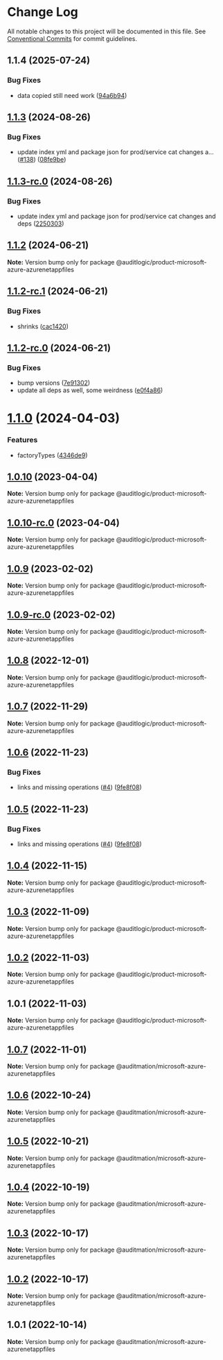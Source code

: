 # Change Log

All notable changes to this project will be documented in this file.
See [Conventional Commits](https://conventionalcommits.org) for commit guidelines.

## 1.1.4 (2025-07-24)


### Bug Fixes

* data copied still need work ([94a6b94](https://github.com/zerobias-org/product/commit/94a6b942fb0516367548599d739529536132755a))





## [1.1.3](https://github.com/auditlogic/product/compare/@auditlogic/product-microsoft-azure-azurenetappfiles@1.1.2...@auditlogic/product-microsoft-azure-azurenetappfiles@1.1.3) (2024-08-26)


### Bug Fixes

* update index yml and package json for prod/service cat changes a… ([#138](https://github.com/auditlogic/product/issues/138)) ([08fe9be](https://github.com/auditlogic/product/commit/08fe9beb1c8457462a19bc69caa02e6212d97e1a))





## [1.1.3-rc.0](https://github.com/auditlogic/product/compare/@auditlogic/product-microsoft-azure-azurenetappfiles@1.1.2...@auditlogic/product-microsoft-azure-azurenetappfiles@1.1.3-rc.0) (2024-08-26)


### Bug Fixes

* update index yml and package json for prod/service cat changes and deps ([2250303](https://github.com/auditlogic/product/commit/225030363a363608240135b7ebed386b28f01e4b))





## [1.1.2](https://github.com/auditlogic/product/compare/@auditlogic/product-microsoft-azure-azurenetappfiles@1.1.2-rc.1...@auditlogic/product-microsoft-azure-azurenetappfiles@1.1.2) (2024-06-21)

**Note:** Version bump only for package @auditlogic/product-microsoft-azure-azurenetappfiles





## [1.1.2-rc.1](https://github.com/auditlogic/product/compare/@auditlogic/product-microsoft-azure-azurenetappfiles@1.1.2-rc.0...@auditlogic/product-microsoft-azure-azurenetappfiles@1.1.2-rc.1) (2024-06-21)


### Bug Fixes

* shrinks ([cac1420](https://github.com/auditlogic/product/commit/cac14200fefcd8183ab69fe89a47bd3f70f563e9))





## [1.1.2-rc.0](https://github.com/auditlogic/product/compare/@auditlogic/product-microsoft-azure-azurenetappfiles@1.1.0...@auditlogic/product-microsoft-azure-azurenetappfiles@1.1.2-rc.0) (2024-06-21)


### Bug Fixes

* bump versions ([7e91302](https://github.com/auditlogic/product/commit/7e913023b8b312150ed7762c32fbbe616be71de5))
* update all deps as well, some weirdness ([e0f4a86](https://github.com/auditlogic/product/commit/e0f4a864714e2d3de6bbf3da014d5312fe53be2f))





# [1.1.0](https://github.com/auditlogic/product/compare/@auditlogic/product-microsoft-azure-azurenetappfiles@1.0.10...@auditlogic/product-microsoft-azure-azurenetappfiles@1.1.0) (2024-04-03)


### Features

* factoryTypes ([4346de9](https://github.com/auditlogic/product/commit/4346de92693aee892fccf725338ffc7b80ab182b))





## [1.0.10](https://github.com/auditlogic/product/compare/@auditlogic/product-microsoft-azure-azurenetappfiles@1.0.9...@auditlogic/product-microsoft-azure-azurenetappfiles@1.0.10) (2023-04-04)

**Note:** Version bump only for package @auditlogic/product-microsoft-azure-azurenetappfiles





## [1.0.10-rc.0](https://github.com/auditlogic/product/compare/@auditlogic/product-microsoft-azure-azurenetappfiles@1.0.9...@auditlogic/product-microsoft-azure-azurenetappfiles@1.0.10-rc.0) (2023-04-04)

**Note:** Version bump only for package @auditlogic/product-microsoft-azure-azurenetappfiles





## [1.0.9](https://github.com/auditlogic/product/compare/@auditlogic/product-microsoft-azure-azurenetappfiles@1.0.8...@auditlogic/product-microsoft-azure-azurenetappfiles@1.0.9) (2023-02-02)

**Note:** Version bump only for package @auditlogic/product-microsoft-azure-azurenetappfiles





## [1.0.9-rc.0](https://github.com/auditlogic/product/compare/@auditlogic/product-microsoft-azure-azurenetappfiles@1.0.8...@auditlogic/product-microsoft-azure-azurenetappfiles@1.0.9-rc.0) (2023-02-02)

**Note:** Version bump only for package @auditlogic/product-microsoft-azure-azurenetappfiles





## [1.0.8](https://github.com/auditlogic/product/compare/@auditlogic/product-microsoft-azure-azurenetappfiles@1.0.7...@auditlogic/product-microsoft-azure-azurenetappfiles@1.0.8) (2022-12-01)

**Note:** Version bump only for package @auditlogic/product-microsoft-azure-azurenetappfiles





## [1.0.7](https://github.com/auditlogic/product/compare/@auditlogic/product-microsoft-azure-azurenetappfiles@1.0.6...@auditlogic/product-microsoft-azure-azurenetappfiles@1.0.7) (2022-11-29)

**Note:** Version bump only for package @auditlogic/product-microsoft-azure-azurenetappfiles





## [1.0.6](https://github.com/auditlogic/product/compare/@auditlogic/product-microsoft-azure-azurenetappfiles@1.0.4...@auditlogic/product-microsoft-azure-azurenetappfiles@1.0.6) (2022-11-23)


### Bug Fixes

* links and missing operations ([#4](https://github.com/auditlogic/product/issues/4)) ([9fe8f08](https://github.com/auditlogic/product/commit/9fe8f08fe7c57fdb79f991ac35bd6ac2e7dcad38))





## [1.0.5](https://github.com/auditlogic/product/compare/@auditlogic/product-microsoft-azure-azurenetappfiles@1.0.4...@auditlogic/product-microsoft-azure-azurenetappfiles@1.0.5) (2022-11-23)


### Bug Fixes

* links and missing operations ([#4](https://github.com/auditlogic/product/issues/4)) ([9fe8f08](https://github.com/auditlogic/product/commit/9fe8f08fe7c57fdb79f991ac35bd6ac2e7dcad38))





## [1.0.4](https://github.com/auditlogic/product/compare/@auditlogic/product-microsoft-azure-azurenetappfiles@1.0.3...@auditlogic/product-microsoft-azure-azurenetappfiles@1.0.4) (2022-11-15)

**Note:** Version bump only for package @auditlogic/product-microsoft-azure-azurenetappfiles





## [1.0.3](https://github.com/auditlogic/product/compare/@auditlogic/product-microsoft-azure-azurenetappfiles@1.0.2...@auditlogic/product-microsoft-azure-azurenetappfiles@1.0.3) (2022-11-09)

**Note:** Version bump only for package @auditlogic/product-microsoft-azure-azurenetappfiles





## [1.0.2](https://github.com/auditlogic/product/compare/@auditlogic/product-microsoft-azure-azurenetappfiles@1.0.1...@auditlogic/product-microsoft-azure-azurenetappfiles@1.0.2) (2022-11-03)

**Note:** Version bump only for package @auditlogic/product-microsoft-azure-azurenetappfiles





## 1.0.1 (2022-11-03)

**Note:** Version bump only for package @auditlogic/product-microsoft-azure-azurenetappfiles





## [1.0.7](https://github.com/auditmation/store-content/compare/@auditmation/microsoft-azure-azurenetappfiles@1.0.6...@auditmation/microsoft-azure-azurenetappfiles@1.0.7) (2022-11-01)

**Note:** Version bump only for package @auditmation/microsoft-azure-azurenetappfiles





## [1.0.6](https://github.com/auditmation/store-content/compare/@auditmation/microsoft-azure-azurenetappfiles@1.0.5...@auditmation/microsoft-azure-azurenetappfiles@1.0.6) (2022-10-24)

**Note:** Version bump only for package @auditmation/microsoft-azure-azurenetappfiles





## [1.0.5](https://github.com/auditmation/store-content/compare/@auditmation/microsoft-azure-azurenetappfiles@1.0.4...@auditmation/microsoft-azure-azurenetappfiles@1.0.5) (2022-10-21)

**Note:** Version bump only for package @auditmation/microsoft-azure-azurenetappfiles





## [1.0.4](https://github.com/auditmation/store-content/compare/@auditmation/microsoft-azure-azurenetappfiles@1.0.3...@auditmation/microsoft-azure-azurenetappfiles@1.0.4) (2022-10-19)

**Note:** Version bump only for package @auditmation/microsoft-azure-azurenetappfiles





## [1.0.3](https://github.com/auditmation/store-content/compare/@auditmation/microsoft-azure-azurenetappfiles@1.0.2...@auditmation/microsoft-azure-azurenetappfiles@1.0.3) (2022-10-17)

**Note:** Version bump only for package @auditmation/microsoft-azure-azurenetappfiles





## [1.0.2](https://github.com/auditmation/store-content/compare/@auditmation/microsoft-azure-azurenetappfiles@1.0.1...@auditmation/microsoft-azure-azurenetappfiles@1.0.2) (2022-10-17)

**Note:** Version bump only for package @auditmation/microsoft-azure-azurenetappfiles





## 1.0.1 (2022-10-14)

**Note:** Version bump only for package @auditmation/microsoft-azure-azurenetappfiles
